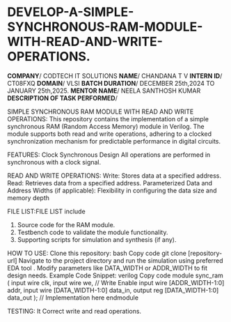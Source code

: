 # DEVELOP-A-SIMPLE-SYNCHRONOUS-RAM-MODULE-WITH-READ-AND-WRITE-OPERATIONS.
**COMPANY**/ CODTECH IT SOLUTIONS
**NAME**/ CHANDANA T V 
**INTERN ID**/ CT08FXQ 
**DOMAIN**/ VLSI 
**BATCH DURATION**/ DECEMBER 25th,2024 TO JANUARY 25th,2025. 
**MENTOR NAME**/ NEELA SANTHOSH KUMAR
**DESCRIPTION OF TASK PERFORMED**/ 

SIMPLE SYNCHRONOUS RAM MODULE WITH READ AND WRITE OPERATIONS:
This repository contains the implementation of a simple synchronous RAM (Random Access Memory) module in Verilog. The module supports both read and write operations, adhering to a clocked synchronization mechanism for predictable performance in digital circuits.

FEATURES:
Clock Synchronous Design
All operations are performed in synchronous with a clock signal.

READ AND WRITE OPERATIONS:
Write: Stores data at a specified address.
Read: Retrieves data from a specified address.
Parameterized Data and Address Widths (if applicable):
Flexibility in configuring the data size and memory depth

FILE LIST:FILE LIST include
1) Source code for the RAM module.
2)  Testbench code to validate the module functionality.
3)   Supporting scripts for simulation and synthesis (if any).

 HOW TO USE:
Clone this repository:
bash
Copy code
git clone [repository-url]
Navigate to the project directory and run the simulation using preferred EDA tool .
Modify parameters like DATA_WIDTH or ADDR_WIDTH to fit design needs.
Example Code Snippet:
verilog
Copy code
module sync_ram (
    input wire clk,
    input wire we,  // Write Enable
    input wire [ADDR_WIDTH-1:0] addr,
    input wire [DATA_WIDTH-1:0] data_in,
    output reg [DATA_WIDTH-1:0] data_out
);
// Implementation here
endmodule

TESTING:
 It Correct write and read operations.
